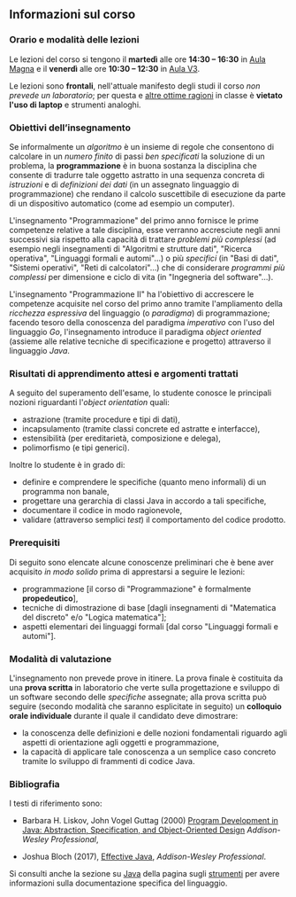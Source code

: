 ## Informazioni sul corso

### Orario e modalità delle lezioni

Le lezioni del corso si tengono il **martedì** alle ore **14:30 – 16:30** in 
[Aula Magna](https://orari-be.divsi.unimi.it/EasyRoom//index.php?content=gestore_aree_pubblico&cercaSede=79>) 
e il **venerdì** alle ore **10:30 – 12:30** in
[Aula V3](https://orari-be.divsi.unimi.it/EasyRoom//index.php?content=gestore_aree_pubblico&cercaSede=11).

Le lezioni sono **frontali**, nell'attuale manifesto degli
studi il corso *non prevede un laboratorio*; per questa e [altre ottime
ragioni](https://cs.brown.edu/courses/cs019/2018/laptop-policy.html) in classe è
**vietato l'uso di laptop** e strumenti analoghi.

### Obiettivi dell’insegnamento

Se informalmente un *algoritmo* è un insieme di regole che consentono di
calcolare in un *numero finito* di passi *ben specificati* la soluzione di un
problema, la **programmazione** è in buona sostanza la disciplina che consente
di tradurre tale oggetto astratto in una sequenza concreta di *istruzioni* e di
*definizioni dei dati* (in un assegnato linguaggio di programmazione) che
rendano il calcolo suscettibile di esecuzione da parte di un dispositivo
automatico (come ad esempio un computer).

L'insegnamento "Programmazione" del primo anno fornisce le prime competenze
relative a tale disciplina, esse verranno accresciute negli anni successivi sia
rispetto alla capacità di trattare *problemi più complessi* (ad esempio negli
insegnamenti di "Algoritmi e strutture dati", "Ricerca operativa", "Linguaggi
formali e automi"…) o più *specifici* (in "Basi di dati", "Sistemi operativi",
"Reti di calcolatori"…) che di considerare *programmi più complessi* per
dimensione e ciclo di vita (in "Ingegneria del software"…).

L'insegnamento "Programmazione II" ha l'obiettivo di accrescere le competenze
acquisite nel corso del primo anno tramite l'ampliamento della *ricchezza
espressiva* del linguaggio (o *paradigma*) di programmazione; facendo tesoro
della conoscenza del paradigma *imperativo* con l'uso del linguaggio *Go*,
l'insegnamento introduce il paradigma *object oriented* (assieme alle relative
tecniche di specificazione e progetto) attraverso il linguaggio *Java*.

### Risultati di apprendimento attesi e argomenti trattati

A seguito del superamento dell'esame, lo studente conosce le principali nozioni
riguardanti l'*object orientation* quali:

* astrazione (tramite procedure e tipi di dati),
* incapsulamento (tramite classi concrete ed astratte e interfacce),
* estensibilità (per ereditarietà, composizione e delega),
* polimorfismo (e tipi generici).

Inoltre lo studente è in grado di:

* definire e comprendere le specifiche (quanto meno informali) di un programma non banale,
* progettare una gerarchia di classi Java in accordo a tali specifiche,
* documentare il codice in modo ragionevole,
* validare (attraverso semplici *test*) il comportamento del codice prodotto.

### Prerequisiti

Di seguito sono elencate alcune conoscenze preliminari che è bene aver acquisito
*in modo solido* prima di apprestarsi a seguire le lezioni:

* programmazione [il corso di "Programmazione" è formalmente **propedeutico**],
* tecniche di dimostrazione di base [dagli insegnamenti di "Matematica del
  discreto" e/o "Logica matematica"];
* aspetti elementari dei linguaggi formali [dal corso "Linguaggi formali e
  automi"].

### Modalità di valutazione

L'insegnamento non prevede prove in itinere. La prova finale è costituita da una
**prova scritta** in laboratorio che verte sulla progettazione e sviluppo di un
software secondo delle *specifiche* assegnate; alla prova scritta può seguire
(secondo modalità che saranno esplicitate in seguito) un **colloquio orale
individuale** durante il quale il candidato deve dimostrare:

* la conoscenza delle definizioni e delle nozioni fondamentali riguardo agli
  aspetti di orientazione agli oggetti e programmazione,
* la capacità di applicare tale conoscenza a un semplice caso concreto tramite
  lo sviluppo di frammenti di codice Java.

### Bibliografia

I testi di riferimento sono:

* Barbara H. Liskov, John Vogel Guttag (2000)
  [Program Development in Java: Abstraction, Specification, and Object-Oriented Design](http://www.informit.com/store/program-development-in-java-abstraction-specification-9780768684698) *Addison-Wesley Professional*,

* Joshua Bloch (2017),
  [Effective Java](http://www.informit.com/store/effective-java-9780134685991), *Addison-Wesley Professional*.

Si consulti anche la sezione su [Java](strumenti.html#Java) della pagina sugli
[strumenti](strumenti) per avere informazioni sulla documentazione specifica del
linguaggio.